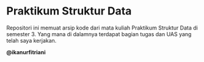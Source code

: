 # Praktikum Struktur Data
Repositori ini memuat arsip kode dari mata kuliah Praktikum Struktur Data di semester 3. Yang mana di dalamnya terdapat bagian tugas dan UAS yang telah saya kerjakan.

**@ikanurfitriani**
